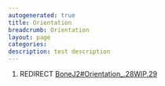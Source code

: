 ```yaml
---
autogenerated: true
title: Orientation
breadcrumb: Orientation
layout: page
categories: 
description: test description
---
```


1.  REDIRECT [BoneJ2\#Orientation\_.28WIP.29](BoneJ2#Orientation_.28WIP.29)
